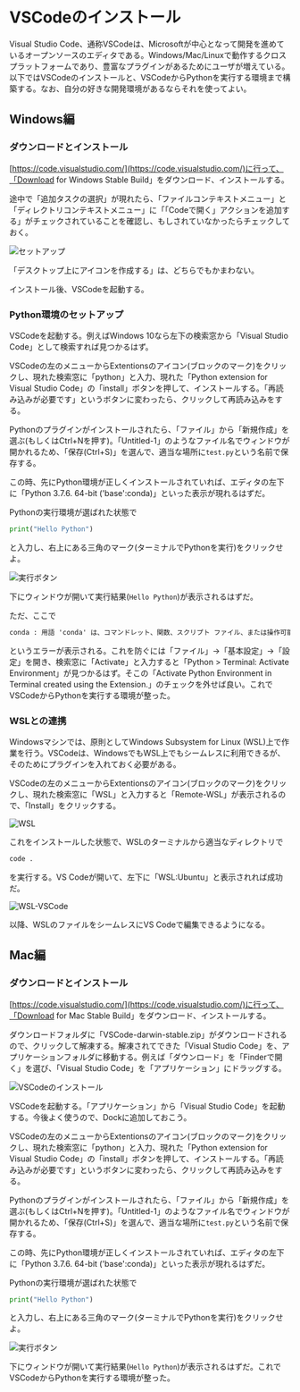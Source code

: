 # VSCodeのインストール

Visual Studio Code、通称VSCodeは、Microsoftが中心となって開発を進めているオープンソースのエディタである。Windows/Mac/Linuxで動作するクロスプラットフォームであり、豊富なプラグインがあるためにユーザが増えている。以下ではVSCodeのインストールと、VSCodeからPythonを実行する環境まで構築する。なお、自分の好きな開発環境があるならそれを使ってよい。

## Windows編

### ダウンロードとインストール

[https://code.visualstudio.com/](https://code.visualstudio.com/)に行って、「Download for Windows Stable Build」をダウンロード、インストールする。

途中で「追加タスクの選択」が現れたら、「ファイルコンテキストメニュー」と「ディレクトリコンテキストメニュー」に「「Codeで開く」アクションを追加する」がチェックされていることを確認し、もしされていなかったらチェックしておく。

![セットアップ](fig/vscode_setup_win.png)

「デスクトップ上にアイコンを作成する」は、どちらでもかまわない。

インストール後、VSCodeを起動する。

### Python環境のセットアップ

VSCodeを起動する。例えばWindows 10なら左下の検索窓から「Visual Studio Code」として検索すれば見つかるはず。

VSCodeの左のメニューからExtentionsのアイコン(ブロックのマーク)をクリックし、現れた検索窓に「python」と入力、現れた「Python extension for Visual Studio Code」の「install」ボタンを押して、インストールする。「再読み込みが必要です」というボタンに変わったら、クリックして再読み込みをする。

Pythonのプラグインがインストールされたら、「ファイル」から「新規作成」を選ぶ(もしくはCtrl+Nを押す)。「Untitled-1」のようなファイル名でウィンドウが開かれるため、「保存(Ctrl+S)」を選んで、適当な場所に`test.py`という名前で保存する。

この時、先にPython環境が正しくインストールされていれば、エディタの左下に「Python 3.7.6. 64-bit ('base':conda)」といった表示が現れるはずだ。

Pythonの実行環境が選ばれた状態で

```py
print("Hello Python")
```

と入力し、右上にある三角のマーク(ターミナルでPythonを実行)をクリックせよ。

![実行ボタン](fig/vscode_python_execute.png)

下にウィンドウが開いて実行結果(`Hello Python`)が表示されるはずだ。

ただ、ここで

```txt
conda : 用語 'conda' は、コマンドレット、関数、スクリプト ファイル、または操作可能なプログラムの名前として認識されません
```

というエラーが表示される。これを防ぐには「ファイル」→「基本設定」→「設定」を開き、検索窓に「Activate」と入力すると「Python > Terminal: Activate Environment」が見つかるはず。そこの「Activate Python Environment in Terminal created using the Extension.」のチェックを外せば良い。これでVSCodeからPythonを実行する環境が整った。

### WSLとの連携

Windowsマシンでは、原則としてWindows Subsystem for Linux (WSL)上で作業を行う。VSCodeは、WindowsでもWSL上でもシームレスに利用できるが、そのためにプラグインを入れておく必要がある。

VSCodeの左のメニューからExtentionsのアイコン(ブロックのマーク)をクリックし、現れた検索窓に「WSL」と入力すると「Remote-WSL」が表示されるので、「Install」をクリックする。

![WSL](fig/wsl.png)

これをインストールした状態で、WSLのターミナルから適当なディレクトリで

```sh
code .
```

を実行する。VS Codeが開いて、左下に「WSL:Ubuntu」と表示されれば成功だ。

![WSL-VSCode](fig/wsl_vscode.png)

以降、WSLのファイルをシームレスにVS Codeで編集できるようになる。

## Mac編

### ダウンロードとインストール

[https://code.visualstudio.com/](https://code.visualstudio.com/)に行って、「Download for Mac Stable Build」をダウンロード、インストールする。

ダウンロードフォルダに「VSCode-darwin-stable.zip」がダウンロードされるので、クリックして解凍する。解凍されてできた「Visual Studio Code」を、アプリケーションフォルダに移動する。例えば「ダウンロード」を「Finderで開く」を選び、「Visual Studio Code」を「アプリケーション」にドラッグする。

![VSCodeのインストール](fig/vscode_install_mac.png)

VSCodeを起動する。「アプリケーション」から「Visual Studio Code」を起動する。今後よく使うので、Dockに追加しておこう。

VSCodeの左のメニューからExtentionsのアイコン(ブロックのマーク)をクリックし、現れた検索窓に「python」と入力、現れた「Python extension for Visual Studio Code」の「install」ボタンを押して、インストールする。「再読み込みが必要です」というボタンに変わったら、クリックして再読み込みをする。

Pythonのプラグインがインストールされたら、「ファイル」から「新規作成」を選ぶ(もしくはCtrl+Nを押す)。「Untitled-1」のようなファイル名でウィンドウが開かれるため、「保存(Ctrl+S)」を選んで、適当な場所に`test.py`という名前で保存する。

この時、先にPython環境が正しくインストールされていれば、エディタの左下に「Python 3.7.6. 64-bit ('base':conda)」といった表示が現れるはずだ。

Pythonの実行環境が選ばれた状態で

```py
print("Hello Python")
```

と入力し、右上にある三角のマーク(ターミナルでPythonを実行)をクリックせよ。

![実行ボタン](fig/vscode_python_execute.png)

下にウィンドウが開いて実行結果(`Hello Python`)が表示されるはずだ。これでVSCodeからPythonを実行する環境が整った。
